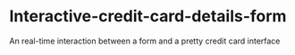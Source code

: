 # Interactive-credit-card-details-form
An real-time interaction between a form and a pretty credit card interface
